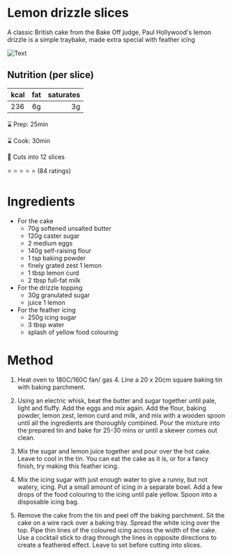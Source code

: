 # Lemon drizzle slices
  A classic British cake from the Bake Off judge, Paul Hollywood's lemon drizzle is a simple traybake, made extra special with feather icing

![Text](cake.jpg)

## Nutrition (per slice)

| kcal | fat | saturates |
|-----------|:-----------:|-----------:|
| 236 | 6g | 3g | | 236 | 6g | 3g | 

⌛ Prep: 25min

⌛ Cook: 30min

🍴 Cuts into 12 slices

⭐ ⭐ ⭐ ⭐ ⭐ (84 ratings)

# Ingredients

- For the cake
   - 70g softened unsalted butter
   - 120g caster sugar
   - 2 medium eggs
   - 140g self-raising flour
   - 1 tsp baking powder
   - finely grated zest 1 lemon
   - 1 tbsp lemon curd
   - 2 tbsp full-fat milk
- For the drizzle topping
  - 30g granulated sugar
  - juice 1 lemon
- For the feather icing
  - 250g icing sugar
  - 3 tbsp water
  - splash of yellow food colouring

# Method
1. Heat oven to 180C/160C fan/ gas 4. Line a 20 x 20cm square baking tin with baking parchment.

2. Using an electric whisk, beat the butter and sugar together until pale, light and fluffy. Add the eggs and mix again. Add the flour, baking powder, lemon zest, lemon curd and milk, and mix with a wooden spoon until all the ingredients are thoroughly combined. Pour the mixture into the prepared tin and bake for 25-30 mins or until a skewer comes out clean.

3. Mix the sugar and lemon juice together and pour over the hot cake. Leave to cool in the tin. You can eat the cake as it is, or for a fancy finish, try making this feather icing.

4. Mix the icing sugar with just enough water to give a runny, but not watery, icing. Put a small amount of icing in a separate bowl. Add a few drops of the food colouring to the icing until pale yellow. Spoon into a disposable icing bag.

5. Remove the cake from the tin and peel off the baking parchment. Sit the cake on a wire rack over a baking tray. Spread the white icing over the top. Pipe thin lines of the coloured icing across the width of the cake. Use a cocktail stick to drag through the lines in opposite directions to create a feathered effect. Leave to set before cutting into slices.